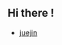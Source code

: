 
## Hi there !

<!--START_SECTION:waka-->
<!--END_SECTION:waka-->

- [juejin](https://juejin.cn/user/430664290155751)


